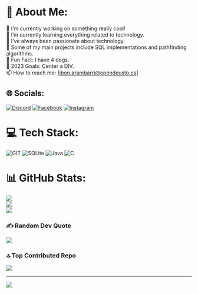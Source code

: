 # 💫 About Me:
🔭 I'm currently working on something really cool!<br>🌱 I’m currently learning everything related to technology.<br>📖 I've always been passionate about technology.<br>🚀 Some of my main projects include SQL implementations and pathfinding algorithms.<br>🎉 Fun Fact: I have 4 dogs.<br>🥅 2023 Goals: Center a DIV.<br>📫 How to reach me: [ibon.arambarri@opendeusto.es]


## 🌐 Socials:
[![Discord](https://img.shields.io/badge/Discord-%237289DA.svg?logo=discord&logoColor=white)](https://discord.gg/ibon.au) [![Facebook](https://img.shields.io/badge/Facebook-%231877F2.svg?logo=Facebook&logoColor=white)](https://facebook.com/ibon.au) [![Instagram](https://img.shields.io/badge/Instagram-%23E4405F.svg?logo=Instagram&logoColor=white)](https://instagram.com/ibon.au) 

# 💻 Tech Stack:
![GIT](https://img.shields.io/badge/Git-fc6d26?style=for-the-badge&logo=git&logoColor=white) ![SQLite](https://img.shields.io/badge/sqlite-%2307405e.svg?style=for-the-badge&logo=sqlite&logoColor=white) ![Java](https://img.shields.io/badge/java-%23ED8B00.svg?style=for-the-badge&logo=java&logoColor=white) ![C](https://img.shields.io/badge/c-%2300599C.svg?style=for-the-badge&logo=c&logoColor=white)
# 📊 GitHub Stats:
![](https://github-readme-stats.vercel.app/api?username=ibonarambarri&theme=city_light&hide_border=false&include_all_commits=true&count_private=true)<br/>
![](https://github-readme-streak-stats.herokuapp.com/?user=ibonarambarri&theme=city_light&hide_border=false)<br/>
![](https://github-readme-stats.vercel.app/api/top-langs/?username=ibonarambarri&theme=city_light&hide_border=false&include_all_commits=true&count_private=true&layout=compact)

### ✍️ Random Dev Quote
![](https://quotes-github-readme.vercel.app/api?type=horizontal&theme=light)

### 🔝 Top Contributed Repo
![](https://github-contributor-stats.vercel.app/api?username=ibonarambarri&limit=5&theme=flat&combine_all_yearly_contributions=true)

---
[![](https://visitcount.itsvg.in/api?id=ibonarambarri&icon=1&color=0)](https://visitcount.itsvg.in)

<!-- Proudly created with GPRM ( https://gprm.itsvg.in ) -->
